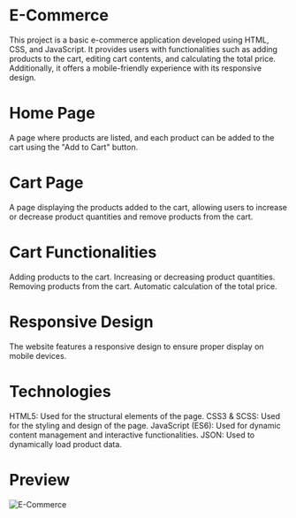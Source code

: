 # E-Commerce
This project is a basic e-commerce application developed using HTML, CSS, and JavaScript. It provides users with functionalities such as adding products to the cart, editing cart contents, and calculating the total price. Additionally, it offers a mobile-friendly experience with its responsive design.

# Home Page
A page where products are listed, and each product can be added to the cart using the "Add to Cart" button.
# Cart Page
A page displaying the products added to the cart, allowing users to increase or decrease product quantities and remove products from the cart.
# Cart Functionalities
Adding products to the cart.
Increasing or decreasing product quantities.
Removing products from the cart.
Automatic calculation of the total price.
# Responsive Design
The website features a responsive design to ensure proper display on mobile devices.
# Technologies
HTML5: Used for the structural elements of the page.
CSS3 & SCSS: Used for the styling and design of the page.
JavaScript (ES6): Used for dynamic content management and interactive functionalities.
JSON: Used to dynamically load product data.

# Preview
![E-Commerce](https://github.com/user-attachments/assets/b9b63ada-acd7-42ee-b954-087d362bb4d1)
